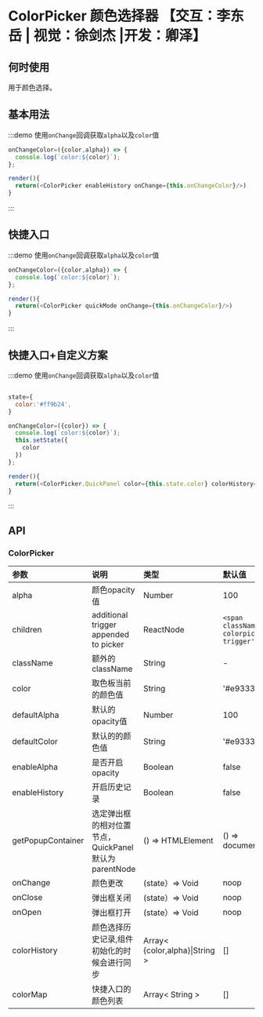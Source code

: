 # ColorPicker 颜色选择器 【交互：李东岳 | 视觉：徐剑杰 |开发：卿泽】

## 何时使用

用于颜色选择。

## 基本用法

:::demo 使用`onChange`回调获取`alpha`以及`color`值

```js
onChangeColor=({color,alpha}) => {
  console.log(`color:${color}`);
};

render(){
  return(<ColorPicker enableHistory onChange={this.onChangeColor}/>)
}
```
:::

## 快捷入口

:::demo 使用`onChange`回调获取`alpha`以及`color`值

```js
onChangeColor=({color,alpha}) => {
  console.log(`color:${color}`);
};

render(){
  return(<ColorPicker quickMode onChange={this.onChangeColor}/>)
}
```
:::

## 快捷入口+自定义方案

:::demo 使用`onChange`回调获取`alpha`以及`color`值

```js

state={
  color:'#ff9b24',
}

onChangeColor=({color}) => {
  console.log(`color:${color}`);
  this.setState({
    color
  })
};

render(){
  return(<ColorPicker.QuickPanel color={this.state.color} colorHistory={['#ff9b24']} onChange={this.onChangeColor}/>)
}
```
:::

## API

### ColorPicker

| 参数                 |说明                                                 | 类型                                                                      | 默认值                                               |
|:---------------------|:------------------------------------------------------------|:--------------------------------------------------------------------------|:------------------------------------------------------|
| alpha                | 颜色opacity值                                       |Number                                                                    | 100                                                 | 
| children             | additional trigger appended to picker                       | ReactNode                                                                      | `<span className='fishd-colorpicker-trigger'></span>` |
| className            | 额外的className                    |String                                                                    | -                                                  | 
| color                | 取色板当前的颜色值                        |String                                                                    | '#e93334'                                            | 
| defaultAlpha         | 默认的opacity值                                        |Number                                                                    | 100                                                | 
| defaultColor         | 默认的的颜色值                        |String                                                                    | '#e93334'                                             | 
| enableAlpha          | 是否开启opacity                                      |Boolean                                                                   | false                                                |
| enableHistory        | 开启历史记录                                     |Boolean                                                                    |     false                                                  | 
| getPopupContainer    | 选定弹出框的相对位置节点，QuickPanel默认为parentNode                   |() => HTMLElement                                                        | () => document.body                   | 
| onChange             | 颜色更改                                           |(state）=> Void                                                                  | noop                                                  | 
| onClose              | 弹出框关闭                               |(state）=> Void                                                                  | noop                                                  | 
| onOpen               | 弹出框打开                                |(state）=> Void                                                                   | noop                                                  |
| colorHistory         | 颜色选择历史记录,组件初始化的时候会进行同步                              |Array< {color,alpha}\|String >                                                               | []                                                  |
| colorMap             | 快捷入口的颜色列表                                |Array< String >                                                               | []                                                  |
